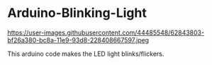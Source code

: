 # Arduino-Blinking-Light

https://user-images.githubusercontent.com/44485548/62843803-bf26a380-bc8a-11e9-93d8-228408667597.jpeg

This arduino code makes the LED light blinks/flickers.
